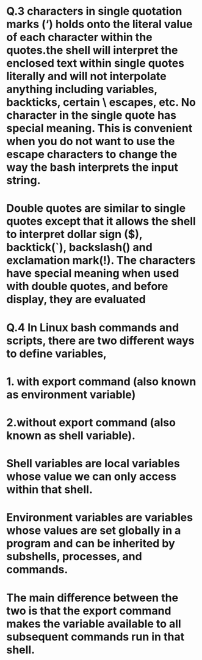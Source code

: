 # Q.3  characters in single quotation marks (‘) holds onto the literal value of each character within the quotes.the shell will interpret the enclosed text within single quotes literally and will not interpolate anything including variables, backticks, certain \ escapes, etc. No character in the single quote has special meaning. This is convenient when you do not want to use the escape characters to change the way the bash interprets the input string.
# Double quotes are similar to single quotes except that it allows the shell to interpret dollar sign ($), backtick(`), backslash(\) and exclamation mark(!). The characters have special meaning when used with double quotes, and before display, they are evaluated



# Q.4 In Linux bash commands and scripts, there are two different ways to define variables,
# 1. with export command (also known as environment variable)
# 2.without export command (also known as shell variable).

# Shell variables are local variables whose value we can only access within that shell.
# Environment variables are variables whose values are set globally in a program and can be inherited by subshells, processes, and commands.
# The main difference between the two is that the export command makes the variable available to all subsequent commands run in that shell.
